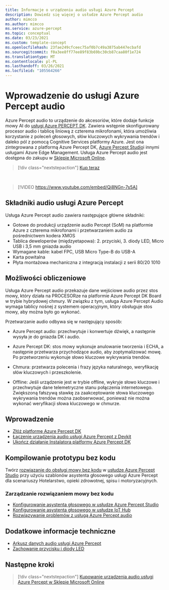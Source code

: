 ```yaml
---
title: Informacje o urządzeniu audio usługi Azure Percept
description: Dowiedz się więcej o usłudze Azure Percept audio
author: mimcco
ms.author: mimcco
ms.service: azure-percept
ms.topic: conceptual
ms.date: 03/23/2021
ms.custom: template-concept
ms.openlocfilehash: 23fae249cfceec75af0b7c49a3875ab447ecbafd
ms.sourcegitcommit: f0a3ee8ff77ee89f83b69bc30cb87caa80f1e724
ms.translationtype: MT
ms.contentlocale: pl-PL
ms.lasthandoff: 03/26/2021
ms.locfileid: "105564266"
---
```

# <a name="introduction-to-azure-percept-audio"></a>Wprowadzenie do usługi Azure Percept audio

Azure Percept audio to urządzenie do akcesoriów, które dodaje funkcje mowy AI do [usługi Azure PERCEPT DK](./overview-azure-percept-dk.md). Zawiera wstępnie skonfigurowany procesor audio i tablicę liniową z czterema mikrofonami, która umożliwia korzystanie z poleceń głosowych, słów kluczowych wykrywania trendów i daleko pól z pomocą Cognitive Services platformy Azure. Jest ona zintegrowana z platformą Azure Percept DK, [Azure Percept Studio](https://go.microsoft.com/fwlink/?linkid=2135819)i innymi usługami Azure Edge Management. Usługa Azure Percept audio jest dostępna do zakupu w [Sklepie Microsoft Online](https://go.microsoft.com/fwlink/p/?LinkId=2155270).

> [!div class="nextstepaction"]
> [Kup teraz](https://go.microsoft.com/fwlink/p/?LinkId=2155270)

</br>

> [!VIDEO https://www.youtube.com/embed/Qj8NGn-7s5A]

## <a name="azure-percept-audio-components"></a>Składniki audio usługi Azure Percept

Usługa Azure Percept audio zawiera następujące główne składniki:

- Gotowe do produkcji urządzenie audio Percept (SoM) na platformie Azure z czterema mikrofonami i przetwarzaniem audio za pośrednictwem kodera XMOS
- Tablica deweloperów (międzyetapowa): 2. przyciski, 3. diody LED, Micro USB i 3,5 mm gniazda audio
- Wymagane kable: kabel FPC, USB Micro Type-B do USB-A
- Karta powitalna
- Płyta montażowa mechaniczna z integracją instalacji z serii 80/20 1010

## <a name="compute-capabilities"></a>Możliwości obliczeniowe 

Usługa Azure Percept audio przekazuje dane wejściowe audio przez stos mowy, który działa na PROCESORze na platformie Azure Percept DK Board w trybie hybrydowej chmury. W związku z tym, usługa Azure Percept Audio wymaga tablicy nośnej z systemem operacyjnym, który obsługuje stos mowy, aby można było go wykonać. 

Przetwarzanie audio odbywa się w następujący sposób: 

- Azure Percept audio: przechwytuje i konwertuje dźwięk, a następnie wysyła je do gniazda DK i audio.

- Azure Percept DK: stos mowy wykonuje anulowanie tworzenia i ECHA, a następnie przetwarza przychodzące audio, aby zoptymalizować mowę. Po przetworzeniu wykonuje słowo kluczowe wykrywania trendów.

- Chmura: przetwarza polecenia i frazy języka naturalnego, weryfikację słów kluczowych i przeszkolenie. 

- Offline: Jeśli urządzenie jest w trybie offline, wykryje słowo kluczowe i przechwytuje dane telemetryczne stanu połączenia internetowego. Zwiększoną fałszywą stawkę za zaakceptowanie słowa kluczowego wykrywania trendów można zaobserwować, ponieważ nie można wykonać weryfikacji słowa kluczowego w chmurze. 

## <a name="getting-started"></a>Wprowadzenie

- [Złóż platformę Azure Percept DK](./quickstart-percept-dk-unboxing.md)
- [Łączenie urządzenia audio usługi Azure Percept z Devkit](./quickstart-percept-audio-setup.md)
- [Ukończ działanie Instalatora platformy Azure Percept DK](./quickstart-percept-dk-set-up.md)

## <a name="build-a-no-code-prototype"></a>Kompilowanie prototypu bez kodu

Twórz [rozwiązanie do obsługi mowy bez kodu](./tutorial-no-code-speech.md) w [usłudze Azure Percept Studio](https://go.microsoft.com/fwlink/?linkid=2135819) przy użyciu szablonów asystenta głosowego usługi Azure Percept dla scenariuszy Hotelarstwo, opieki zdrowotnej, spisu i motoryzacyjnych.

### <a name="manage-your-no-code-speech-solution"></a>Zarządzanie rozwiązaniem mowy bez kodu

- [Konfigurowanie asystenta głosowego w usłudze Azure Percept Studio](./how-to-manage-voice-assistant.md)
- [Konfigurowanie asystenta głosowego w usłudze IoT Hub](./how-to-configure-voice-assistant.md)
- [Rozwiązywanie problemów z usługą Azure Percept audio](./troubleshoot-audio-accessory-speech-module.md)

## <a name="additional-technical-information"></a>Dodatkowe informacje techniczne

- [Arkusz danych audio usługi Azure Percept](./azure-percept-audio-datasheet.md)
- [Zachowanie przycisku i diody LED](./audio-button-led-behavior.md)

## <a name="next-steps"></a>Następne kroki

> [!div class="nextstepaction"]
> [Kupowanie urządzenia audio usługi Azure Percept w Sklepie Microsoft Online](https://go.microsoft.com/fwlink/p/?LinkId=2155270)
